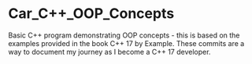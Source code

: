 # Car_C++_OOP_Concepts
 Basic C++ program demonstrating OOP concepts - this is based on the examples provided in the book C++ 17 by Example.
 These commits are a way to document my journey as I become a C++ 17 developer.
